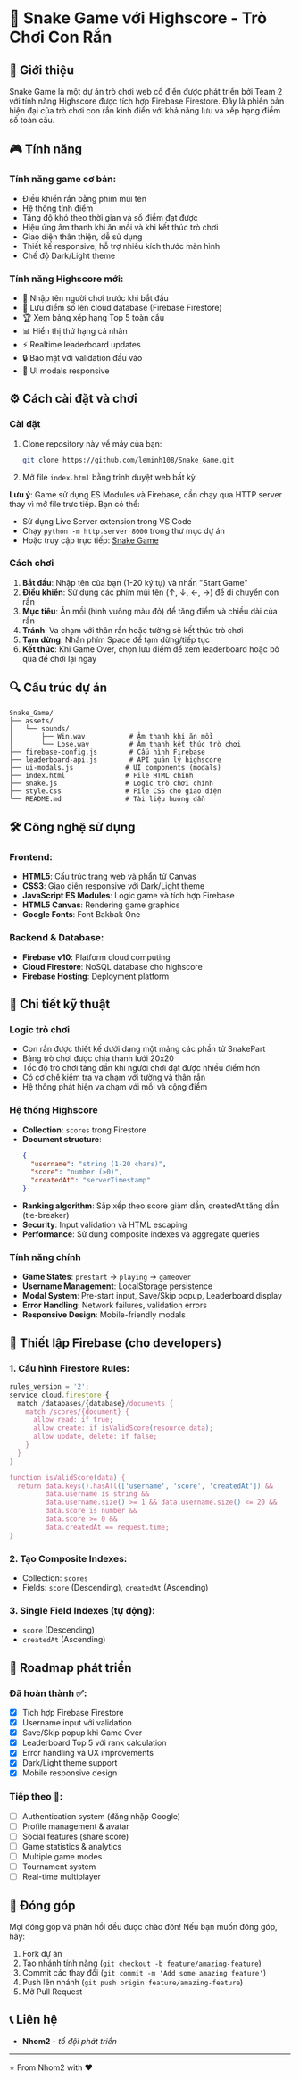# 🐍 Snake Game với Highscore - Trò Chơi Con Rắn

## 📖 Giới thiệu

Snake Game là một dự án trò chơi web cổ điển được phát triển bởi Team 2 với tính năng Highscore được tích hợp Firebase Firestore. Đây là phiên bản hiện đại của trò chơi con rắn kinh điển với khả năng lưu và xếp hạng điểm số toàn cầu.

## 🎮 Tính năng

### Tính năng game cơ bản:
-   Điều khiển rắn bằng phím mũi tên
-   Hệ thống tính điểm
-   Tăng độ khó theo thời gian và số điểm đạt được
-   Hiệu ứng âm thanh khi ăn mồi và khi kết thúc trò chơi
-   Giao diện thân thiện, dễ sử dụng
-   Thiết kế responsive, hỗ trợ nhiều kích thước màn hình
-   Chế độ Dark/Light theme

### Tính năng Highscore mới:
-   🎯 Nhập tên người chơi trước khi bắt đầu
-   💾 Lưu điểm số lên cloud database (Firebase Firestore)
-   🏆 Xem bảng xếp hạng Top 5 toàn cầu  
-   📊 Hiển thị thứ hạng cá nhân
-   ⚡ Realtime leaderboard updates
-   🔒 Bảo mật với validation đầu vào
-   📱 UI modals responsive

## ⚙️ Cách cài đặt và chơi

### Cài đặt

1. Clone repository này về máy của bạn:

    ```bash
    git clone https://github.com/leminh108/Snake_Game.git
    ```

2. Mở file `index.html` bằng trình duyệt web bất kỳ.

**Lưu ý**: Game sử dụng ES Modules và Firebase, cần chạy qua HTTP server thay vì mở file trực tiếp. Bạn có thể:
- Sử dụng Live Server extension trong VS Code
- Chạy `python -m http.server 8000` trong thư mục dự án
- Hoặc truy cập trực tiếp: [Snake Game](https://leminh108.github.io/Snake_Game/)

### Cách chơi

1. **Bắt đầu**: Nhập tên của bạn (1-20 ký tự) và nhấn "Start Game"
2. **Điều khiển**: Sử dụng các phím mũi tên (↑, ↓, ←, →) để di chuyển con rắn
3. **Mục tiêu**: Ăn mồi (hình vuông màu đỏ) để tăng điểm và chiều dài của rắn
4. **Tránh**: Va chạm với thân rắn hoặc tường sẽ kết thúc trò chơi
5. **Tạm dừng**: Nhấn phím Space để tạm dừng/tiếp tục
6. **Kết thúc**: Khi Game Over, chọn lưu điểm để xem leaderboard hoặc bỏ qua để chơi lại ngay

## 🔍 Cấu trúc dự án

```
Snake_Game/
├── assets/
│   └── sounds/
│       ├── Win.wav           # Âm thanh khi ăn mồi
│       └── Lose.wav          # Âm thanh kết thúc trò chơi
├── firebase-config.js        # Cấu hình Firebase
├── leaderboard-api.js        # API quản lý highscore
├── ui-modals.js             # UI components (modals)
├── index.html               # File HTML chính
├── snake.js                 # Logic trò chơi chính
├── style.css                # File CSS cho giao diện
└── README.md                # Tài liệu hướng dẫn
```

## 🛠️ Công nghệ sử dụng

### Frontend:
-   **HTML5**: Cấu trúc trang web và phần tử Canvas
-   **CSS3**: Giao diện responsive với Dark/Light theme
-   **JavaScript ES Modules**: Logic game và tích hợp Firebase
-   **HTML5 Canvas**: Rendering game graphics
-   **Google Fonts**: Font Bakbak One

### Backend & Database:
-   **Firebase v10**: Platform cloud computing
-   **Cloud Firestore**: NoSQL database cho highscore
-   **Firebase Hosting**: Deployment platform

## 📝 Chi tiết kỹ thuật

### Logic trò chơi
-   Con rắn được thiết kế dưới dạng một mảng các phần tử SnakePart
-   Bảng trò chơi được chia thành lưới 20x20
-   Tốc độ trò chơi tăng dần khi người chơi đạt được nhiều điểm hơn
-   Có cơ chế kiểm tra va chạm với tường và thân rắn
-   Hệ thống phát hiện va chạm với mồi và cộng điểm

### Hệ thống Highscore
-   **Collection**: `scores` trong Firestore
-   **Document structure**: 
    ```json
    {
      "username": "string (1-20 chars)",
      "score": "number (≥0)", 
      "createdAt": "serverTimestamp"
    }
    ```
-   **Ranking algorithm**: Sắp xếp theo score giảm dần, createdAt tăng dần (tie-breaker)
-   **Security**: Input validation và HTML escaping
-   **Performance**: Sử dụng composite indexes và aggregate queries

### Tính năng chính
-   **Game States**: `prestart` → `playing` → `gameover`
-   **Username Management**: LocalStorage persistence 
-   **Modal System**: Pre-start input, Save/Skip popup, Leaderboard display
-   **Error Handling**: Network failures, validation errors
-   **Responsive Design**: Mobile-friendly modals

## 🔧 Thiết lập Firebase (cho developers)

### 1. Cấu hình Firestore Rules:
```javascript
rules_version = '2';
service cloud.firestore {
  match /databases/{database}/documents {
    match /scores/{document} {
      allow read: if true;
      allow create: if isValidScore(resource.data);
      allow update, delete: if false;
    }
  }
}

function isValidScore(data) {
  return data.keys().hasAll(['username', 'score', 'createdAt']) &&
         data.username is string &&
         data.username.size() >= 1 && data.username.size() <= 20 &&
         data.score is number &&
         data.score >= 0 &&
         data.createdAt == request.time;
}
```

### 2. Tạo Composite Indexes:
- Collection: `scores`
- Fields: `score` (Descending), `createdAt` (Ascending)

### 3. Single Field Indexes (tự động):
- `score` (Descending)
- `createdAt` (Ascending)

## 🔮 Roadmap phát triển

### Đã hoàn thành ✅:
-   [x] Tích hợp Firebase Firestore 
-   [x] Username input với validation
-   [x] Save/Skip popup khi Game Over
-   [x] Leaderboard Top 5 với rank calculation
-   [x] Error handling và UX improvements
-   [x] Dark/Light theme support
-   [x] Mobile responsive design

### Tiếp theo 🚧:
-   [ ] Authentication system (đăng nhập Google)
-   [ ] Profile management & avatar
-   [ ] Social features (share score)
-   [ ] Game statistics & analytics
-   [ ] Multiple game modes
-   [ ] Tournament system
-   [ ] Real-time multiplayer

## 🤝 Đóng góp

Mọi đóng góp và phản hồi đều được chào đón! Nếu bạn muốn đóng góp, hãy:

1. Fork dự án
2. Tạo nhánh tính năng (`git checkout -b feature/amazing-feature`)
3. Commit các thay đổi (`git commit -m 'Add some amazing feature'`)
4. Push lên nhánh (`git push origin feature/amazing-feature`)
5. Mở Pull Request

## 📞 Liên hệ

-   **Nhom2** - _tổ đội phát triển_

---

⭐️ From Nhom2 with ❤️
